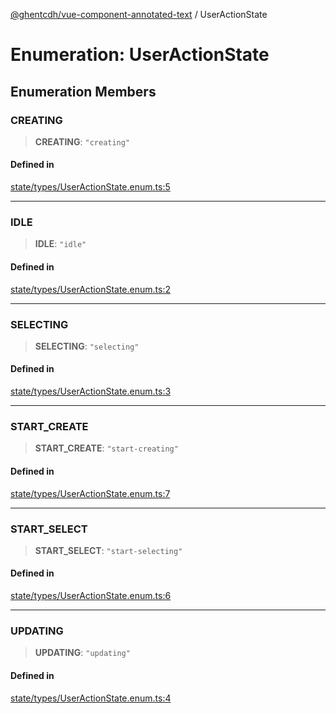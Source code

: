 [@ghentcdh/vue-component-annotated-text](../globals.md) / UserActionState

# Enumeration: UserActionState

## Enumeration Members

### CREATING

> **CREATING**: `"creating"`

#### Defined in

[state/types/UserActionState.enum.ts:5](https://github.com/GhentCDH/vue_component_annotated_text/blob/f198f4099aac4fb2c5d74cb86dba0c84c00d1230/src/state/types/UserActionState.enum.ts#L5)

***

### IDLE

> **IDLE**: `"idle"`

#### Defined in

[state/types/UserActionState.enum.ts:2](https://github.com/GhentCDH/vue_component_annotated_text/blob/f198f4099aac4fb2c5d74cb86dba0c84c00d1230/src/state/types/UserActionState.enum.ts#L2)

***

### SELECTING

> **SELECTING**: `"selecting"`

#### Defined in

[state/types/UserActionState.enum.ts:3](https://github.com/GhentCDH/vue_component_annotated_text/blob/f198f4099aac4fb2c5d74cb86dba0c84c00d1230/src/state/types/UserActionState.enum.ts#L3)

***

### START\_CREATE

> **START\_CREATE**: `"start-creating"`

#### Defined in

[state/types/UserActionState.enum.ts:7](https://github.com/GhentCDH/vue_component_annotated_text/blob/f198f4099aac4fb2c5d74cb86dba0c84c00d1230/src/state/types/UserActionState.enum.ts#L7)

***

### START\_SELECT

> **START\_SELECT**: `"start-selecting"`

#### Defined in

[state/types/UserActionState.enum.ts:6](https://github.com/GhentCDH/vue_component_annotated_text/blob/f198f4099aac4fb2c5d74cb86dba0c84c00d1230/src/state/types/UserActionState.enum.ts#L6)

***

### UPDATING

> **UPDATING**: `"updating"`

#### Defined in

[state/types/UserActionState.enum.ts:4](https://github.com/GhentCDH/vue_component_annotated_text/blob/f198f4099aac4fb2c5d74cb86dba0c84c00d1230/src/state/types/UserActionState.enum.ts#L4)
